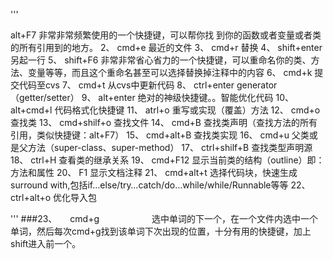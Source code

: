 
'''

alt+F7 非常非常频繁使用的一个快捷键，可以帮你找   到你的函数或者变量或者类的所有引用到的地方。
2、    cmd+e     最近的文件
3、    cmd+r   替换
4、    shift+enter   另起一行
5、    shift+F6    非常非常省心省力的一个快捷键，可以重命名你的类、方法、变量等等，而且这个重命名甚至可以选择替换掉注释中的内容
6、    cmd+k          提交代码至cvs
7、    cmd+t            从cvs中更新代码
8、    ctrl+enter  generator（getter/setter）
9、    alt+enter  绝对的神级快捷键。。智能优化代码
10、    alt+cmd+l    代码格式化快捷键
11、    atrl+o        重写或实现（覆盖）方法
12、    cmd+o            查找类
13、    cmd+shilf+o 查找文件
14、    cmd+B            查找类声明（查找方法的所有引用，类似快捷键：alt+F7）
15、    cmd+alt+B   查找类实现
16、    cmd+u            父类或是父方法（super-class、super-method）
17、    ctrl+shilf+B  查找类型声明源
18、    ctrl+H            查看类的继承关系
19、    cmd+F12        显示当前类的结构（outline）即：方法和属性
20、    F1                显示文档注释
21、    cmd+alt+t      选择代码块，快速生成surround with,包括if…else/try…catch/do…while/while/Runnable等等
22、    ctrl+alt+o    优化导入包


'''
###23、　　cmd+g　　　　　　选中单词的下一个，在一个文件内选中一个单词，然后每次cmd+g找到该单词下次出现的位置，十分有用的快捷键，加上shift进入前一个。